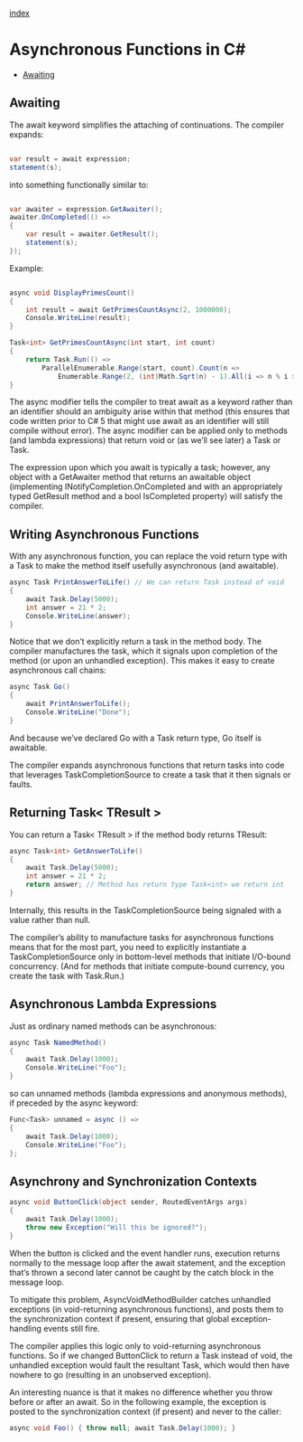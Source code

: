 [index](https://github.com/KiraDiShira/ConcurrencyAndAsynchrony/blob/master/README.md#concurrency-and-asynchrony)

# Asynchronous Functions in C#

- [Awaiting](#awaiting)

## Awaiting

The await keyword simplifies the attaching of continuations. The compiler expands:

```c#

var result = await expression;
statement(s);

```

into something functionally similar to:

```c#

var awaiter = expression.GetAwaiter();
awaiter.OnCompleted(() =>
{
    var result = awaiter.GetResult();
    statement(s);
});

```

Example:

```c#

async void DisplayPrimesCount()
{
    int result = await GetPrimesCountAsync(2, 1000000);
    Console.WriteLine(result);
}

Task<int> GetPrimesCountAsync(int start, int count)
{
    return Task.Run(() =>
        ParallelEnumerable.Range(start, count).Count(n =>
            Enumerable.Range(2, (int)Math.Sqrt(n) - 1).All(i => n % i > 0)));
}

```

The async modifier tells the compiler to treat await as a keyword rather than an identifier should an ambiguity arise within that method (this ensures that code written prior to C# 5 that might use await as an identifier will still compile without error). The async modifier can be applied only to methods (and lambda expressions) that return void or (as we’ll see later) a Task or Task<TResult>.

The expression upon which you await is typically a task; however, any object with a GetAwaiter method that returns an awaitable object (implementing INotifyCompletion.OnCompleted and with an appropriately typed GetResult method and a bool IsCompleted property) will satisfy the compiler.

## Writing Asynchronous Functions

With any asynchronous function, you can replace the void return type with a Task to make the method itself usefully asynchronous (and awaitable).

```c#
async Task PrintAnswerToLife() // We can return Task instead of void
{
    await Task.Delay(5000);
    int answer = 21 * 2;
    Console.WriteLine(answer);
}
```
Notice that we don’t explicitly return a task in the method body. The compiler manufactures the task, which it signals upon completion of the method (or upon an unhandled exception). This makes it easy to create asynchronous call chains:
```c#
async Task Go()
{
    await PrintAnswerToLife();
    Console.WriteLine("Done");
}
```

And because we’ve declared Go with a Task return type, Go itself is awaitable.

The compiler expands asynchronous functions that return tasks into code that leverages TaskCompletionSource to create a task that it then signals or faults.

## Returning Task< TResult >

You can return a Task< TResult > if the method body returns TResult:

```c#
async Task<int> GetAnswerToLife()
{
    await Task.Delay(5000);
    int answer = 21 * 2;
    return answer; // Method has return type Task<int> we return int
}
```
Internally, this results in the TaskCompletionSource being signaled with a value rather than null.

The compiler’s ability to manufacture tasks for asynchronous functions means that for the most part, you need to explicitly instantiate a TaskCompletionSource only in bottom-level methods that initiate I/O-bound concurrency. (And for methods that initiate compute-bound currency, you create the task with Task.Run.)
    
## Asynchronous Lambda Expressions

Just as ordinary named methods can be asynchronous:

```c#
async Task NamedMethod()
{
    await Task.Delay(1000);
    Console.WriteLine("Foo");
}
```
so can unnamed methods (lambda expressions and anonymous methods), if preceded by the async keyword:

```c#
Func<Task> unnamed = async () =>
{
    await Task.Delay(1000);
    Console.WriteLine("Foo");
};
```
## Asynchrony and Synchronization Contexts

```c#
async void ButtonClick(object sender, RoutedEventArgs args)
{
    await Task.Delay(1000);
    throw new Exception("Will this be ignored?");
}
```

When the button is clicked and the event handler runs, execution returns normally to the message loop after the await statement, and the exception that’s thrown a second later cannot be caught by the catch block in the message loop.

To mitigate this problem, AsyncVoidMethodBuilder catches unhandled exceptions (in void-returning asynchronous functions), and posts them to the synchronization context if present, ensuring that global exception-handling events still fire.

The compiler applies this logic only to void-returning asynchronous functions. So if we changed ButtonClick to return a Task instead of void, the unhandled exception would fault the resultant Task, which would then have nowhere to go (resulting in an unobserved exception).

An interesting nuance is that it makes no difference whether you throw before or after an await. So in the following example, the exception is posted to the synchronization context (if present) and never to the caller:

```c#
async void Foo() { throw null; await Task.Delay(1000); }
```
